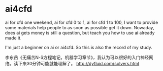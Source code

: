 # ai4cfd
ai for cfd one weekend, ai for cfd 0 to 1, ai for cfd 1 to 100, I want to provide some materials help people to as soon as possible get it down. Nowaday, does ai gets money is still a question, but teach you how to use ai already made it. 

I'm just a beginner on ai or ai4cfd. So this is also the record of my study.

李东岳《无痛苦N-S方程笔记，机器学习章节》，我认为可以很好的入门神经网络。读下来30分钟可能就能理解了。
http://dyfluid.com/solvers.html
